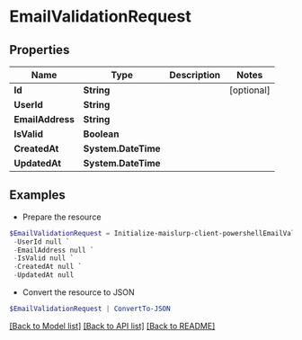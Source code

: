 # EmailValidationRequest
## Properties

Name | Type | Description | Notes
------------ | ------------- | ------------- | -------------
**Id** | **String** |  | [optional] 
**UserId** | **String** |  | 
**EmailAddress** | **String** |  | 
**IsValid** | **Boolean** |  | 
**CreatedAt** | **System.DateTime** |  | 
**UpdatedAt** | **System.DateTime** |  | 

## Examples

- Prepare the resource
```powershell
$EmailValidationRequest = Initialize-maislurp-client-powershellEmailValidationRequest  -Id null `
 -UserId null `
 -EmailAddress null `
 -IsValid null `
 -CreatedAt null `
 -UpdatedAt null
```

- Convert the resource to JSON
```powershell
$EmailValidationRequest | ConvertTo-JSON
```

[[Back to Model list]](../README#documentation-for-models) [[Back to API list]](../README#documentation-for-api-endpoints) [[Back to README]](../README)

